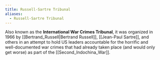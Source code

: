 ```yaml
---
title: Russell-Sartre Tribunal
aliases:
  - Russell-Sartre Tribunal
---
```

Also known as the **International War Crimes Tribunal**, it was organized in 1966 by [[Bertrand_Russell|Bertrand Russell]], [[Jean-Paul Sartre]], and others in an attempt to hold US leaders accountable for the horrific and well-documented war crimes that had already taken place (and would only get worse) as part of the [[Second_Indochina_War]].